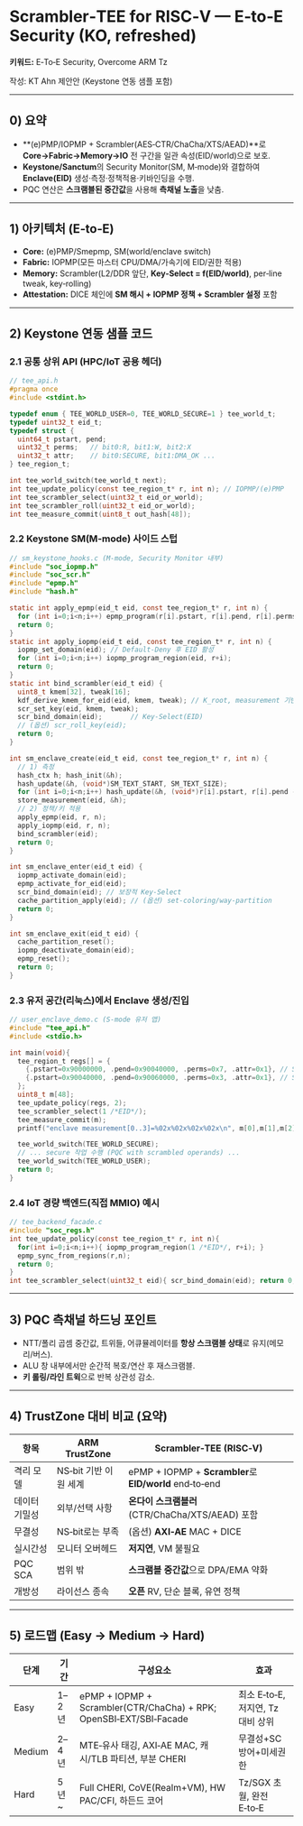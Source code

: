 # Scrambler‑TEE for RISC‑V — E‑to‑E Security (KO, refreshed)
**키워드:** E‑To‑E Security, Overcome ARM Tz

작성: KT Ahn 제안안 (Keystone 연동 샘플 포함)

---

## 0) 요약
- **(e)PMP/IOPMP + Scrambler(AES‑CTR/ChaCha/XTS/AEAD)**로 **Core→Fabric→Memory→IO** 전 구간을 일관 속성(EID/world)으로 보호.
- **Keystone/Sanctum**의 Security Monitor(SM, M‑mode)와 결합하여 **Enclave(EID)** 생성·측정·정책적용·키바인딩을 수행.
- PQC 연산은 **스크램블된 중간값**을 사용해 **측채널 노출**을 낮춤.

---

## 1) 아키텍처 (E‑to‑E)
- **Core:** (e)PMP/Smepmp, SM(world/enclave switch)  
- **Fabric:** IOPMP(모든 마스터 CPU/DMA/가속기에 EID/권한 적용)  
- **Memory:** Scrambler(L2/DDR 앞단, **Key‑Select = f(EID/world)**, per‑line tweak, key‑rolling)  
- **Attestation:** DICE 체인에 **SM 해시 + IOPMP 정책 + Scrambler 설정** 포함

---

## 2) Keystone 연동 샘플 코드

### 2.1 공통 상위 API (HPC/IoT 공용 헤더)
```c
// tee_api.h
#pragma once
#include <stdint.h>

typedef enum { TEE_WORLD_USER=0, TEE_WORLD_SECURE=1 } tee_world_t;
typedef uint32_t eid_t;
typedef struct {
  uint64_t pstart, pend;
  uint32_t perms;   // bit0:R, bit1:W, bit2:X
  uint32_t attr;    // bit0:SECURE, bit1:DMA_OK ...
} tee_region_t;

int tee_world_switch(tee_world_t next);
int tee_update_policy(const tee_region_t* r, int n); // IOPMP/(e)PMP
int tee_scrambler_select(uint32_t eid_or_world);
int tee_scrambler_roll(uint32_t eid_or_world);
int tee_measure_commit(uint8_t out_hash[48]);
```

### 2.2 Keystone SM(M‑mode) 사이드 스텁
```c
// sm_keystone_hooks.c (M-mode, Security Monitor 내부)
#include "soc_iopmp.h"
#include "soc_scr.h"
#include "epmp.h"
#include "hash.h"

static int apply_epmp(eid_t eid, const tee_region_t* r, int n) {
  for (int i=0;i<n;i++) epmp_program(r[i].pstart, r[i].pend, r[i].perms);
  return 0;
}
static int apply_iopmp(eid_t eid, const tee_region_t* r, int n) {
  iopmp_set_domain(eid); // Default-Deny 후 EID 활성
  for (int i=0;i<n;i++) iopmp_program_region(eid, r+i);
  return 0;
}
static int bind_scrambler(eid_t eid) {
  uint8_t kmem[32], tweak[16];
  kdf_derive_kmem_for_eid(eid, kmem, tweak); // K_root, measurement 기반
  scr_set_key(eid, kmem, tweak);
  scr_bind_domain(eid);       // Key-Select(EID)
  // (옵션) scr_roll_key(eid);
  return 0;
}

int sm_enclave_create(eid_t eid, const tee_region_t* r, int n) {
  // 1) 측정
  hash_ctx h; hash_init(&h);
  hash_update(&h, (void*)SM_TEXT_START, SM_TEXT_SIZE);
  for (int i=0;i<n;i++) hash_update(&h, (void*)r[i].pstart, r[i].pend - r[i].pstart);
  store_measurement(eid, &h);
  // 2) 정책/키 적용
  apply_epmp(eid, r, n);
  apply_iopmp(eid, r, n);
  bind_scrambler(eid);
  return 0;
}

int sm_enclave_enter(eid_t eid) {
  iopmp_activate_domain(eid);
  epmp_activate_for_eid(eid);
  scr_bind_domain(eid); // 보장적 Key-Select
  cache_partition_apply(eid); // (옵션) set-coloring/way-partition
  return 0;
}

int sm_enclave_exit(eid_t eid) {
  cache_partition_reset();
  iopmp_deactivate_domain(eid);
  epmp_reset();
  return 0;
}
```

### 2.3 유저 공간(리눅스)에서 Enclave 생성/진입
```c
// user_enclave_demo.c (S-mode 유저 앱)
#include "tee_api.h"
#include <stdio.h>

int main(void){
  tee_region_t regs[] = {
    {.pstart=0x90000000, .pend=0x90040000, .perms=0x7, .attr=0x1}, // SECURE code/data
    {.pstart=0x90040000, .pend=0x90060000, .perms=0x3, .attr=0x1}, // SECURE rw
  };
  uint8_t m[48];
  tee_update_policy(regs, 2);
  tee_scrambler_select(1 /*EID*/);
  tee_measure_commit(m);
  printf("enclave measurement[0..3]=%02x%02x%02x%02x\n", m[0],m[1],m[2],m[3]);

  tee_world_switch(TEE_WORLD_SECURE);
  // ... secure 작업 수행 (PQC with scrambled operands) ...
  tee_world_switch(TEE_WORLD_USER);
  return 0;
}
```

### 2.4 IoT 경량 백엔드(직접 MMIO) 예시
```c
// tee_backend_facade.c
#include "soc_regs.h"
int tee_update_policy(const tee_region_t* r, int n){
  for(int i=0;i<n;i++){ iopmp_program_region(1 /*EID*/, r+i); }
  epmp_sync_from_regions(r,n);
  return 0;
}
int tee_scrambler_select(uint32_t eid){ scr_bind_domain(eid); return 0; }
```

---

## 3) PQC 측채널 하드닝 포인트
- NTT/폴리 곱셈 중간값, 트위들, 어큐뮬레이터를 **항상 스크램블 상태**로 유지(메모리/버스).  
- ALU 창 내부에서만 순간적 복호/연산 후 재스크램블.  
- **키 롤링/라인 트윅**으로 반복 상관성 감소.

---

## 4) TrustZone 대비 비교 (요약)
| 항목 | ARM TrustZone | Scrambler‑TEE (RISC‑V) |
|---|---|---|
| 격리 모델 | NS‑bit 기반 이원 세계 | ePMP + IOPMP + **Scrambler**로 **EID/world** end‑to‑end |
| 데이터 기밀성 | 외부/선택 사항 | **온다이 스크램블러**(CTR/ChaCha/XTS/AEAD) 포함 |
| 무결성 | NS‑bit로는 부족 | (옵션) **AXI‑AE** MAC + DICE |
| 실시간성 | 모니터 오버헤드 | **저지연**, VM 불필요 |
| PQC SCA | 범위 밖 | **스크램블 중간값**으로 DPA/EMA 약화 |
| 개방성 | 라이선스 종속 | **오픈** RV, 단순 블록, 유연 정책 |

---

## 5) 로드맵 (Easy → Medium → Hard)
| 단계 | 기간 | 구성요소 | 효과 |
|---|---|---|---|
| Easy | 1–2년 | ePMP + IOPMP + Scrambler(CTR/ChaCha) + RPK; OpenSBI‑EXT/SBI‑Facade | 최소 E‑to‑E, 저지연, Tz 대비 상위 |
| Medium | 2–4년 | MTE‑유사 태깅, AXI‑AE MAC, 캐시/TLB 파티션, 부분 CHERI | 무결성+SC 방어+미세권한 |
| Hard | 5년~ | Full CHERI, CoVE(Realm+VM), HW PAC/CFI, 하든드 코어 | Tz/SGX 초월, 완전 E‑to‑E |
